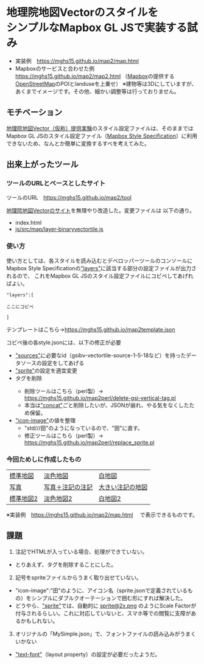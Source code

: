 # 地理院地図Vectorのスタイルを<br>シンプルなMapbox GL JSで実装する試み
- 実装例　https://mghs15.github.io/map2/map.html
- Mapboxのサービスと合わせた例　https://mghs15.github.io/map2/map2.html
（[Mapbox](https://www.mapbox.com/about/maps/)の提供する[OpenStreetMap](https://www.openstreetmap.org/about/)のPOIとlanduseを上乗せ）
※建物等は3Dにしていますが、あくまでイメージです。その他、細かい調整等は行っておりません。

## モチベーション
[地理院地図Vector（仮称）提供実験](https://github.com/gsi-cyberjapan/gsimaps-vector-experiment)のスタイル設定ファイルは、そのままではMapbox GL JSのスタイル設定ファイル（[Mapbox Style Specification](https://docs.mapbox.com/mapbox-gl-js/style-spec/)）に利用できないため、なんとか簡単に変換するすべを考えてみた。

## 出来上がったツール

### ツールのURLとベースとしたサイト
ツールのURL　https://mghs15.github.io/map2/tool

[地理院地図Vectorのサイト](https://maps.gsi.go.jp/vector/)を無理やり改造した。変更ファイルは 以下の通り。
- index.html
- [js/src/map/layer-binaryvectortile.js](https://mghs15.github.io/map2/tool/js/src/map/layer-binaryvectortile.js) 

### 使い方
使い方としては、各スタイルを読み込むとデベロッパーツールのコンソールにMapbox Style Specificationの["layers"](https://docs.mapbox.com/mapbox-gl-js/style-spec/#root-layers)に該当する部分の設定ファイルが出力されるので、
これをMapbox GL JSのスタイル設定ファイルにコピペしてあげればよい。

```
"layers":[

ここにコピペ

]
```

テンプレートはこちら→https://mghs15.github.io/map2template.json


コピペ後の各style.jsonには、以下の修正が必要
- ["sources"](https://docs.mapbox.com/mapbox-gl-js/style-spec/#root-sources)に必要なid（gsibv-vectortile-source-1-5-18など）を持ったデータソースの設定をしてあげる
- ["sprite"](https://docs.mapbox.com/mapbox-gl-js/style-spec/#root-sprite)の設定を適宜変更
- <gsi-vertical>タグを削除
	- 削除ツールはこちら（perl製）→ https://mghs15.github.io/map2perl/delete-gsi-vertical-tag.pl 
	- 本当は["concat"](https://docs.mapbox.com/mapbox-gl-js/style-spec/#expressions-concat)ごと削除したいが、JSONが崩れ、やる気をなくしたため保留。
- ["icon-image"](https://docs.mapbox.com/mapbox-gl-js/style-spec/#layout-symbol-icon-image)の値を整理
	- "std///田"のようになっているので、"田"に直す。
	- 修正ツールはこちら（perl製）→ https://mghs15.github.io/map2perl/replace_sprite.pl 


### 今回ためしに作成したもの

<table>
	<tr>
		<td><a href="https://mghs15.github.io/map2sstd.json">標準地図</a></td>
		<td><a href="https://mghs15.github.io/map2spale.json">淡色地図</a></td>
		<td><a href="https://mghs15.github.io/map2sblank.json">白地図</a></td>
	</tr>
	<tr>
		<td><a href="https://mghs15.github.io/map2sphoto.json">写真</a></td>
		<td><a href="https://mghs15.github.io/map2slabel.json">写真＋注記の注記</a></td>
		<td><a href="https://mghs15.github.io/map2sllabel.json">大きい注記の地図</a></td>
	</tr>
	<tr>
		<td><a href="https://mghs15.github.io/map2sstd2.json">標準地図2</a></td>
		<td><a href="https://mghs15.github.io/map2spale2.json">淡色地図2</a></td>
		<td><a href="https://mghs15.github.io/map2sblank2.json">白地図2</a></td>
	</tr>
</table>

※実装例　https://mghs15.github.io/map2/map.html 　で表示できるものです。


## 課題
1. 注記でHTMLが入っている場合、処理ができていない。
- とりあえず、<gsi-vertical>タグを削除することにした。
2. 記号をspriteファイルからうまく取り出せていない。
- "icon-image":"田"のように、アイコン名（sprite.jsonで定義されているもの）をシンプルにダブルクオーテーションで囲む形にすれば解決した。
- どうやら、["sprite"](https://docs.mapbox.com/mapbox-gl-js/style-spec/#sprite)では、自動的に sprite@2x.png のようにScale Factorが付与されるらしい。これに対応していないと、スマホ等での閲覧に支障があるかもしれない。
3. オリジナルの「MySimple.json」で、フォントファイルの読み込みがうまくいかない
- ["text-font"](https://docs.mapbox.com/mapbox-gl-js/style-spec/#layout-symbol-text-font)（layout property）の設定が必要だったようだ。





